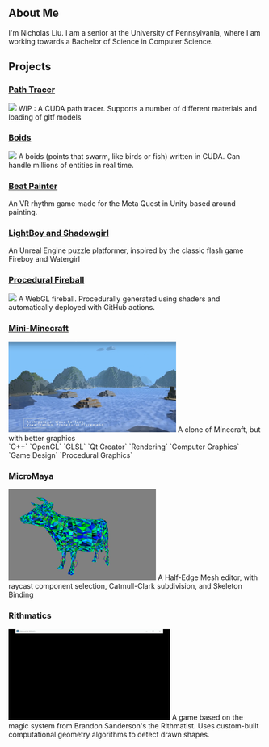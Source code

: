 ## About Me ##

I'm Nicholas Liu. I am a senior at the University of Pennsylvania, where I am working towards a Bachelor of Science in Computer Science.

## Projects ##

### [Path Tracer](https://github.com/liunicholas6/Project3-CUDA-Path-Tracer)
<img src="https://github.com/liunicholas6/Project3-CUDA-Path-Tracer/blob/main/img/Refraction.png" height = 180 />
WIP : A CUDA path tracer. Supports a number of different materials and loading of gltf models

### [Boids](https://github.com/liunicholas6/Project1-CUDA-Flocking)
<img src="https://github.com/liunicholas6/Project1-CUDA-Flocking/blob/main/images/visualization.gif" height="180" />
A boids (points that swarm, like birds or fish) written in CUDA. Can handle millions of entities in real time.

### [Beat Painter](https://drive.google.com/file/d/1mVa_bl1pYovlISAQ6jfvqPHgDttGdbh7/view?usp=sharing)
An VR rhythm game made for the Meta Quest in Unity based around painting.

### [LightBoy and Shadowgirl](https://github.com/sagescherrytree/Lightboy-and-Shadowgirl)
An Unreal Engine puzzle platformer, inspired by the classic flash game Fireboy and Watergirl

### [Procedural Fireball](https://liunicholas6.github.io/hw01-fireball/)
<img src="https://github.com/liunicholas6/hw01-fireball/blob/master/videos/background.gif" height="180"/>
A WebGL fireball. Procedurally generated using shaders and automatically deployed with GitHub actions.

### [Mini-Minecraft](https://www.youtube.com/watch?v=3VIpxvnb1po)
<img src="https://github.com/liunicholas6/liunicholas6/blob/main/Mini-Minecraft.png" height="180" />
A clone of Minecraft, but with better graphics
<br/>
`C++` `OpenGL` `GLSL` `Qt Creator` `Rendering` `Computer Graphics` `Game Design` `Procedural Graphics` <br/>

### MicroMaya
<img src="https://github.com/liunicholas6/liunicholas6/blob/main/Micro-Maya.png" height="180" />
A Half-Edge Mesh editor, with raycast component selection, Catmull-Clark subdivision, and Skeleton Binding

### Rithmatics
<img src="https://github.com/liunicholas6/liunicholas6/blob/main/Rithmatics.gif" height="180" />
A game based on the magic system from Brandon Sanderson's the Rithmatist. Uses custom-built computational geometry algorithms to detect drawn shapes.

